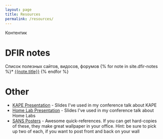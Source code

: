 ```yaml
---
layout: page
title: Resources
permalink: /resources/
---
```


Контентик

# DFIR notes
Список полезных сайтов, видосов, форумов
{% for note in site.dfir-notes %}* [{{note.title}}]({{note.url}})
{% endfor %}

# Other
* [KAPE Presentation](https://docs.google.com/presentation/d/1su_DDs71_ZUzTdI7oRx_DcxNE608Ia2A2Qo6sITqIFI/edit?usp=sharing) - Slides I've used in my conference talk about KAPE
* [Home Lab Presentation](https://docs.google.com/presentation/d/1NKSB0CqVIPa-RxK0DOfrdyoU3F016baJBhjrx49ZbO8/edit?usp=sharing) - Slides I've used in my conference talk about Home Labs
* [SANS Posters](https://www.sans.org/security-resources/posters/) - Awesome quick-references. If you can get hard-copies of these, they make great wallpaper in your office. Hint: be sure to pick up two of each, if you want to post front and back on your wall
